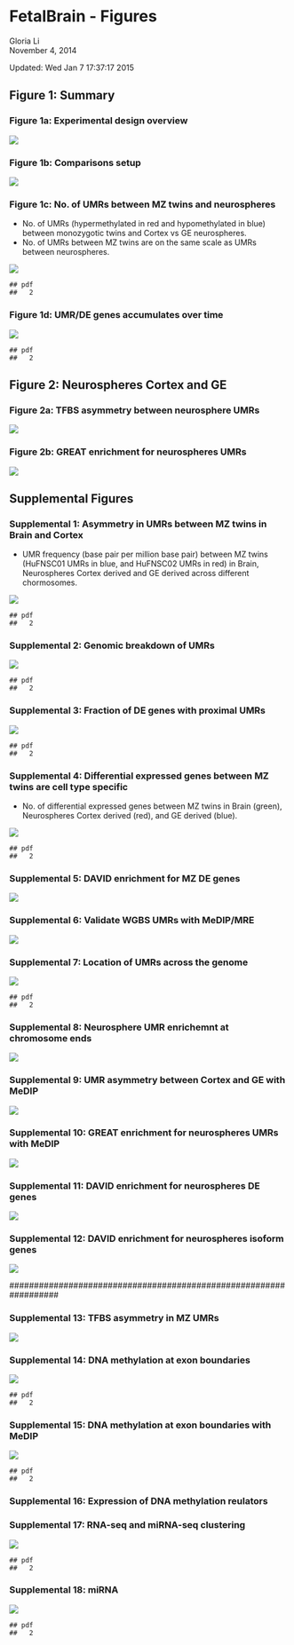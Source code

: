 # FetalBrain - Figures
Gloria Li  
November 4, 2014  

Updated: Wed Jan  7 17:37:17 2015



## Figure 1: Summary   
### Figure 1a: Experimental design overview   

![](./Figures_files/figure-html/design.png)     

### Figure 1b: Comparisons setup  

![](./Figures_files/figure-html/comparisons.png)     
    
### Figure 1c: No. of UMRs between MZ twins and neurospheres 
  * No. of UMRs (hypermethylated in red and hypomethylated in blue) between monozygotic twins and Cortex vs GE neurospheres.    
  * No. of UMRs between MZ twins are on the same scale as UMRs between neurospheres.   
  
![](./Figures_files/figure-html/MZ_scale-1.png) 

```
## pdf 
##   2
```

### Figure 1d: UMR/DE genes accumulates over time

![](./Figures_files/figure-html/neurospheres_scale-1.png) 

```
## pdf 
##   2
```

## Figure 2: Neurospheres Cortex and GE
### Figure 2a: TFBS asymmetry between neurosphere UMRs

![](./Figures_files/figure-html/neurospheres_TFBS-1.png) 

### Figure 2b: GREAT enrichment for neurospheres UMRs

![](./Figures_files/figure-html/neurospheres_GREAT-1.png) 


## Supplemental Figures
### Supplemental 1: Asymmetry in UMRs between MZ twins in Brain and Cortex
  * UMR frequency (base pair per million base pair) between MZ twins (HuFNSC01 UMRs in blue, and HuFNSC02 UMRs in red) in Brain, Neurospheres Cortex derived and GE derived across different chormosomes. 
  
![](./Figures_files/figure-html/UMR_asymmetry-1.png) 

```
## pdf 
##   2
```

### Supplemental 2: Genomic breakdown of UMRs

![](./Figures_files/figure-html/genomicBreak-1.png) 

```
## pdf 
##   2
```

### Supplemental 3: Fraction of DE genes with proximal UMRs

![](./Figures_files/figure-html/proximal_DE-1.png) 

```
## pdf 
##   2
```

### Supplemental 4: Differential expressed genes between MZ twins are cell type specific
  * No. of differential expressed genes between MZ twins in Brain (green), Neurospheres Cortex derived (red), and GE derived (blue).  
  
![](./Figures_files/figure-html/MZ_DE-1.png) 

```
## pdf 
##   2
```

### Supplemental 5: DAVID enrichment for MZ DE genes

![](./Figures_files/figure-html/MZ_DE_DAVID-1.png) 

### Supplemental 6: Validate WGBS UMRs with MeDIP/MRE

![](./Figures_files/figure-html/WGBS_valid-1.png) 

### Supplemental 7: Location of UMRs across the genome 

![](./Figures_files/figure-html/UMR_pos-1.png) 

```
## pdf 
##   2
```

### Supplemental 8: Neurosphere UMR enrichemnt at chromosome ends

![](./Figures_files/figure-html/neurospheres_chrEnd-1.png) 

### Supplemental 9: UMR asymmetry between Cortex and GE with MeDIP

![](./Figures_files/figure-html/neurospheres_asymmetry_MeDIP-1.png) 

### Supplemental 10: GREAT enrichment for neurospheres UMRs with MeDIP

![](./Figures_files/figure-html/neurospheres_GREAT_MeDIP-1.png) 

### Supplemental 11: DAVID enrichment for neurospheres DE genes

![](./Figures_files/figure-html/neurospheres_DE_DAVID-1.png) 

### Supplemental 12: DAVID enrichment for neurospheres isoform genes

![](./Figures_files/figure-html/neurospheres_isoform_DAVID-1.png) 

##################################################################

### Supplemental 13: TFBS asymmetry in MZ UMRs

![](./Figures_files/figure-html/MZ_TFBS-1.png) 

### Supplemental 14: DNA methylation at exon boundaries

![](./Figures_files/figure-html/neurospheres_epiProfile_5mC-1.png) 

```
## pdf 
##   2
```

### Supplemental 15: DNA methylation at exon boundaries with MeDIP

![](./Figures_files/figure-html/neurospheres_epiProfile_5mC_MeDIP-1.png) 

```
## pdf 
##   2
```

### Supplemental 16: Expression of DNA methylation reulators



### Supplemental 17: RNA-seq and miRNA-seq clustering

![](./Figures_files/figure-html/cluster-1.png) 

```
## pdf 
##   2
```

### Supplemental 18: miRNA 

![](./Figures_files/figure-html/miR-1.png) 

```
## pdf 
##   2
```


<!--
### Supplemental : GREAT analysis on UMRs between MZ twins - GOBP 


-->





